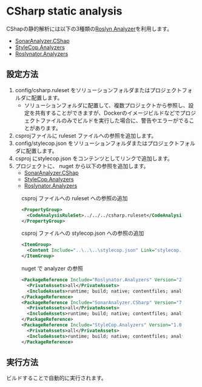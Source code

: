 CSharp static analysis
=====================================

CShapの静的解析には以下の3種類の[Roslyn Analyzer]を利用します。

- [SonarAnalyzer.CShap]
- [StyleCop.Analyzers]
- [Roslynator.Analyzers]

設定方法
----------------------
1. config/csharp.ruleset をソリューションフォルダまたはプロジェクトフォルダに配置します。
   - ソリューションフォルダに配置して、複数プロジェクトから参照し、設定を共有することができますが、Dockerのイメージビルドなどでプロジェクトファイルのみでビルドを実行した場合に、警告やエラーがでることがあります。
1. csprojファイルに ruleset ファイルへの参照を追加します。
1. config/stylecop.json をソリューションフォルダまたはプロジェクトフォルダに配置します。
1. csproj にstylecop.json をコンテンツとしてリンクで追加します。
1. プロジェクトに、 nuget から以下の参照を追加します。
   - [SonarAnalyzer.CShap]
   - [StyleCop.Analyzers]
    - [Roslynator.Analyzers]

<figure>
<figcaption>csproj ファイルへの ruleset への参照の追加</figcaption>

```xml
<PropertyGroup>
  <CodeAnalysisRuleSet>../../../csharp.ruleset</CodeAnalysisRuleSet>
</PropertyGroup>
```
</figure>

<figure>
<figcaption>csproj ファイルへの stylecop.json への参照の追加</figcaption>

```xml
<ItemGroup>
  <Content Include="..\..\..\stylecop.json" Link="stylecop.json" />
</ItemGroup>
```
</figure>

<figure>
<figcaption>nuget で analyzer の参照</figcaption>

```xml
<PackageReference Include="Roslynator.Analyzers" Version="2.0.0">
  <PrivateAssets>all</PrivateAssets>
  <IncludeAssets>runtime; build; native; contentfiles; analyzers</IncludeAssets>
</PackageReference>
<PackageReference Include="SonarAnalyzer.CSharp" Version="7.8.0.7320">
  <PrivateAssets>all</PrivateAssets>
  <IncludeAssets>runtime; build; native; contentfiles; analyzers</IncludeAssets>
</PackageReference>
<PackageReference Include="StyleCop.Analyzers" Version="1.0.2">
  <PrivateAssets>all</PrivateAssets>
  <IncludeAssets>runtime; build; native; contentfiles; analyzers</IncludeAssets>
</PackageReference>
```
</figure>

実行方法
-----------
ビルドすることで自動的に実行されます。

[Roslyn Analyzer]:https://docs.microsoft.com/visualstudio/extensibility/getting-started-with-roslyn-analyzers
[SonarAnalyzer.CShap]:https://www.nuget.org/packages/SonarAnalyzer.CSharp/
[StyleCop.Analyzers]:https://www.nuget.org/packages/stylecop.analyzers/
[Roslynator.Analyzers]:https://www.nuget.org/packages/Roslynator.Analyzers/